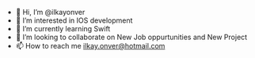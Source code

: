 - 👋 Hi, I’m @ilkayonver
- 👀 I’m interested in IOS development 
- 🌱 I’m currently learning Swift
- 💞️ I’m looking to collaborate on New Job oppurtunities and New Project
- 📫 How to reach me ilkay.onver@hotmail.com

<!---
ilkayonver/ilkayonver is a ✨ special ✨ repository because its `README.md` (this file) appears on your GitHub profile.
You can click the Preview link to take a look at your changes.
--->
